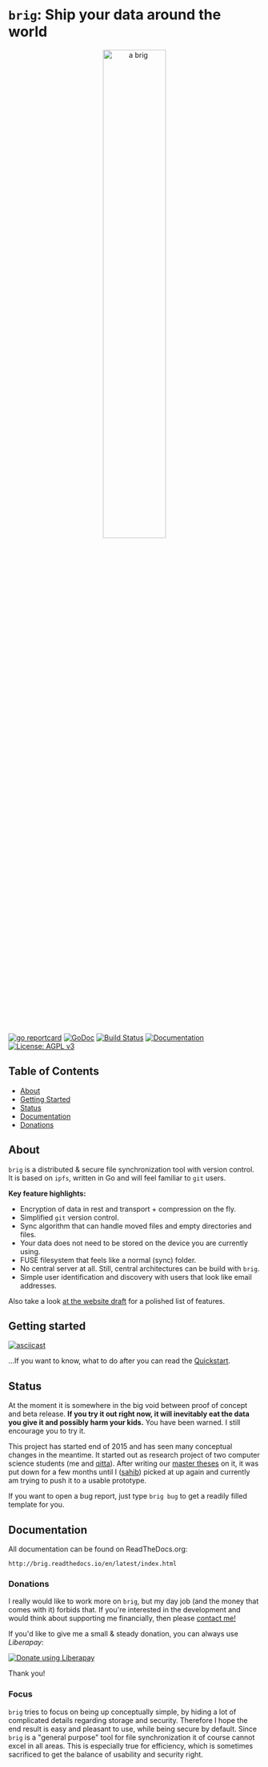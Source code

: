 # ``brig``: Ship your data around the world

<center>  <!-- I know, that's not how you usually do it :) -->
<img src="https://raw.githubusercontent.com/sahib/brig/master/docs/logo.png" alt="a brig" width="50%">
</center>

[![go reportcard](https://goreportcard.com/badge/github.com/sahib/brig)](https://goreportcard.com/report/github.com/sahib/brig)
[![GoDoc](https://godoc.org/github.com/sahib/brig?status.svg)](https://godoc.org/github.com/sahib/brig)
[![Build Status](https://travis-ci.org/sahib/brig.svg?branch=master)](https://travis-ci.org/sahib/brig)
[![Documentation](https://readthedocs.org/projects/rmlint/badge/?version=latest)](http://brig.readthedocs.io/en/latest)
[![License: AGPL v3](https://img.shields.io/badge/License-AGPL%20v3-blue.svg)](https://www.gnu.org/licenses/agpl-3.0)

## Table of Contents

- [About](#about)
- [Getting Started](#getting_started)
- [Status](#status)
- [Documentation](#documentation)
- [Donations](#donations)

## About

``brig`` is a distributed & secure file synchronization tool with version control.
It is based on ``ipfs``, written in Go and will feel familiar to ``git`` users.

**Key feature highlights:**

* Encryption of data in rest and transport + compression on the fly.
* Simplified ``git`` version control.
* Sync algorithm that can handle moved files and empty directories and files.
* Your data does not need to be stored on the device you are currently using.
* FUSE filesystem that feels like a normal (sync) folder.
* No central server at all. Still, central architectures can be build with ``brig``.
* Simple user identification and discovery with users that look like email addresses.

Also take a look [at the website draft](http://sahib.github.io/brig/public/) for a polished list of features.

## Getting started

[![asciicast](https://asciinema.org/a/163713.png)](https://asciinema.org/a/163713)

...If you want to know, what to do after you can read the
[Quickstart](http://brig.readthedocs.io/en/latest/quickstart.html).

## Status

At the moment it is somewhere in the big void between proof of concept and beta
release. **If you try it out right now, it will inevitably eat the data you
give it and possibly harm your kids.** You have been warned. I still encourage
you to try it.

This project has started end of 2015 and has seen many conceptual changes in
the meantime. It started out as research project of two computer science
students (me and [qitta](https://github.com/qitta)). After writing our [master
theses](https://github.com/disorganizer/brig-thesis) on it, it was put down for
a few months until I ([sahib](https://github.com/sahib)) picked at up again and
currently am trying to push it to a usable prototype.

If you want to open a bug report, just type ``brig bug`` to get a readily filled template for you.

## Documentation

All documentation can be found on ReadTheDocs.org:

	http://brig.readthedocs.io/en/latest/index.html

### Donations

I really would like to work more on ``brig``, but my day job (and the money
that comes with it) forbids that. If you're interested in the development
and would think about supporting me financially, then please [contact
me!](mailto:sahib@online.de)

If you'd like to give me a small & steady donation, you can always use *Liberapay*:

<noscript><a href="https://liberapay.com/sahib/donate"><img alt="Donate using Liberapay" src="https://liberapay.com/assets/widgets/donate.svg"></a></noscript>

Thank you!

### Focus

``brig`` tries to focus on being up conceptually simple, by hiding a lot of
complicated details regarding storage and security. Therefore I hope the end
result is easy and pleasant to use, while being secure by default.
Since ``brig`` is a "general purpose" tool for file synchronization it of course
cannot excel in all areas. This is especially true for efficiency, which is
sometimes sacrificed to get the balance of usability and security right.
